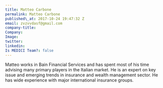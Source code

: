 ```yaml
---
title: Matteo Carbone
permalink: Matteo Carbone
published\_at: 2017-10-24 19:47:32 Z
email: zvzvvdasf@gmail.com
company-title: 
Company: 
Image: 
twitter: 
linkedin: 
Is MEDICI Team?: false
---
```


Matteo works in Bain Financial Services and has spent most of his time advising many primary players in the Italian market. He is an expert on key issue and emerging trends in insurance and wealth management sector. He has wide experience with major international insurance groups.
